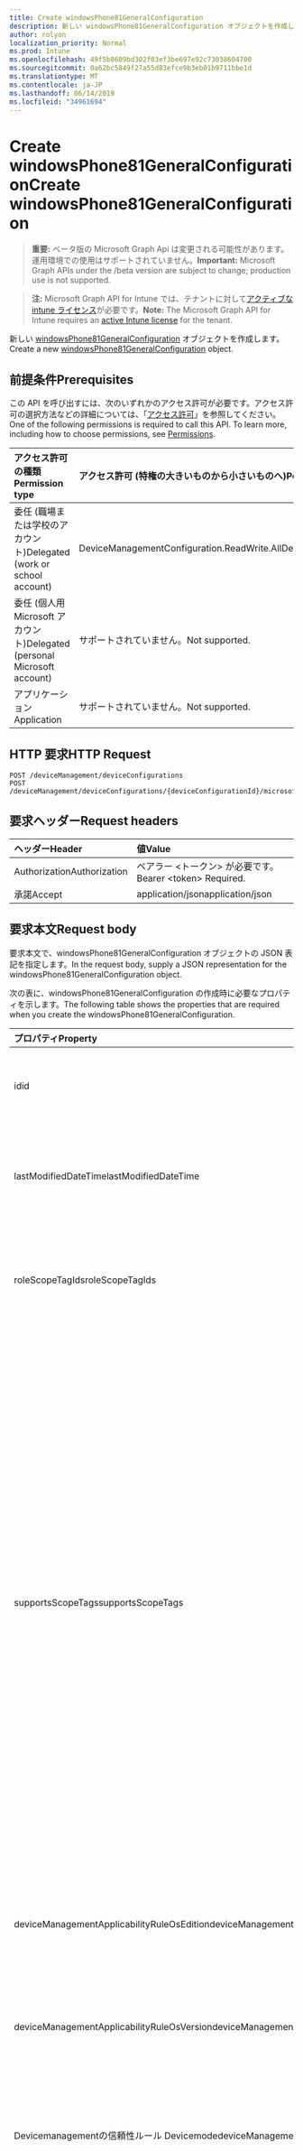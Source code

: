 ```yaml
---
title: Create windowsPhone81GeneralConfiguration
description: 新しい windowsPhone81GeneralConfiguration オブジェクトを作成します。
author: rolyon
localization_priority: Normal
ms.prod: Intune
ms.openlocfilehash: 49f5b8609bd302f03ef3be697e92c73038604700
ms.sourcegitcommit: 0a62bc5849f27a55d83efce9b3eb01b9711bbe1d
ms.translationtype: MT
ms.contentlocale: ja-JP
ms.lasthandoff: 06/14/2019
ms.locfileid: "34961694"
---
```

# <a name="create-windowsphone81generalconfiguration"></a><span data-ttu-id="ecb4e-103">Create windowsPhone81GeneralConfiguration</span><span class="sxs-lookup"><span data-stu-id="ecb4e-103">Create windowsPhone81GeneralConfiguration</span></span>

> <span data-ttu-id="ecb4e-104">**重要:** ベータ版の Microsoft Graph Api は変更される可能性があります。運用環境での使用はサポートされていません。</span><span class="sxs-lookup"><span data-stu-id="ecb4e-104">**Important:** Microsoft Graph APIs under the /beta version are subject to change; production use is not supported.</span></span>

> <span data-ttu-id="ecb4e-105">**注:** Microsoft Graph API for Intune では、テナントに対して[アクティブな intune ライセンス](https://go.microsoft.com/fwlink/?linkid=839381)が必要です。</span><span class="sxs-lookup"><span data-stu-id="ecb4e-105">**Note:** The Microsoft Graph API for Intune requires an [active Intune license](https://go.microsoft.com/fwlink/?linkid=839381) for the tenant.</span></span>

<span data-ttu-id="ecb4e-106">新しい [windowsPhone81GeneralConfiguration](../resources/intune-deviceconfig-windowsphone81generalconfiguration.md) オブジェクトを作成します。</span><span class="sxs-lookup"><span data-stu-id="ecb4e-106">Create a new [windowsPhone81GeneralConfiguration](../resources/intune-deviceconfig-windowsphone81generalconfiguration.md) object.</span></span>

## <a name="prerequisites"></a><span data-ttu-id="ecb4e-107">前提条件</span><span class="sxs-lookup"><span data-stu-id="ecb4e-107">Prerequisites</span></span>
<span data-ttu-id="ecb4e-p101">この API を呼び出すには、次のいずれかのアクセス許可が必要です。アクセス許可の選択方法などの詳細については、「[アクセス許可](/graph/permissions-reference)」を参照してください。</span><span class="sxs-lookup"><span data-stu-id="ecb4e-p101">One of the following permissions is required to call this API. To learn more, including how to choose permissions, see [Permissions](/graph/permissions-reference).</span></span>

|<span data-ttu-id="ecb4e-110">アクセス許可の種類</span><span class="sxs-lookup"><span data-stu-id="ecb4e-110">Permission type</span></span>|<span data-ttu-id="ecb4e-111">アクセス許可 (特権の大きいものから小さいものへ)</span><span class="sxs-lookup"><span data-stu-id="ecb4e-111">Permissions (from most to least privileged)</span></span>|
|:---|:---|
|<span data-ttu-id="ecb4e-112">委任 (職場または学校のアカウント)</span><span class="sxs-lookup"><span data-stu-id="ecb4e-112">Delegated (work or school account)</span></span>|<span data-ttu-id="ecb4e-113">DeviceManagementConfiguration.ReadWrite.All</span><span class="sxs-lookup"><span data-stu-id="ecb4e-113">DeviceManagementConfiguration.ReadWrite.All</span></span>|
|<span data-ttu-id="ecb4e-114">委任 (個人用 Microsoft アカウント)</span><span class="sxs-lookup"><span data-stu-id="ecb4e-114">Delegated (personal Microsoft account)</span></span>|<span data-ttu-id="ecb4e-115">サポートされていません。</span><span class="sxs-lookup"><span data-stu-id="ecb4e-115">Not supported.</span></span>|
|<span data-ttu-id="ecb4e-116">アプリケーション</span><span class="sxs-lookup"><span data-stu-id="ecb4e-116">Application</span></span>|<span data-ttu-id="ecb4e-117">サポートされていません。</span><span class="sxs-lookup"><span data-stu-id="ecb4e-117">Not supported.</span></span>|

## <a name="http-request"></a><span data-ttu-id="ecb4e-118">HTTP 要求</span><span class="sxs-lookup"><span data-stu-id="ecb4e-118">HTTP Request</span></span>
<!-- {
  "blockType": "ignored"
}
-->
``` http
POST /deviceManagement/deviceConfigurations
POST /deviceManagement/deviceConfigurations/{deviceConfigurationId}/microsoft.graph.windowsDomainJoinConfiguration/networkAccessConfigurations
```

## <a name="request-headers"></a><span data-ttu-id="ecb4e-119">要求ヘッダー</span><span class="sxs-lookup"><span data-stu-id="ecb4e-119">Request headers</span></span>
|<span data-ttu-id="ecb4e-120">ヘッダー</span><span class="sxs-lookup"><span data-stu-id="ecb4e-120">Header</span></span>|<span data-ttu-id="ecb4e-121">値</span><span class="sxs-lookup"><span data-stu-id="ecb4e-121">Value</span></span>|
|:---|:---|
|<span data-ttu-id="ecb4e-122">Authorization</span><span class="sxs-lookup"><span data-stu-id="ecb4e-122">Authorization</span></span>|<span data-ttu-id="ecb4e-123">ベアラー &lt;トークン&gt; が必要です。</span><span class="sxs-lookup"><span data-stu-id="ecb4e-123">Bearer &lt;token&gt; Required.</span></span>|
|<span data-ttu-id="ecb4e-124">承諾</span><span class="sxs-lookup"><span data-stu-id="ecb4e-124">Accept</span></span>|<span data-ttu-id="ecb4e-125">application/json</span><span class="sxs-lookup"><span data-stu-id="ecb4e-125">application/json</span></span>|

## <a name="request-body"></a><span data-ttu-id="ecb4e-126">要求本文</span><span class="sxs-lookup"><span data-stu-id="ecb4e-126">Request body</span></span>
<span data-ttu-id="ecb4e-127">要求本文で、windowsPhone81GeneralConfiguration オブジェクトの JSON 表記を指定します。</span><span class="sxs-lookup"><span data-stu-id="ecb4e-127">In the request body, supply a JSON representation for the windowsPhone81GeneralConfiguration object.</span></span>

<span data-ttu-id="ecb4e-128">次の表に、windowsPhone81GeneralConfiguration の作成時に必要なプロパティを示します。</span><span class="sxs-lookup"><span data-stu-id="ecb4e-128">The following table shows the properties that are required when you create the windowsPhone81GeneralConfiguration.</span></span>

|<span data-ttu-id="ecb4e-129">プロパティ</span><span class="sxs-lookup"><span data-stu-id="ecb4e-129">Property</span></span>|<span data-ttu-id="ecb4e-130">型</span><span class="sxs-lookup"><span data-stu-id="ecb4e-130">Type</span></span>|<span data-ttu-id="ecb4e-131">説明</span><span class="sxs-lookup"><span data-stu-id="ecb4e-131">Description</span></span>|
|:---|:---|:---|
|<span data-ttu-id="ecb4e-132">id</span><span class="sxs-lookup"><span data-stu-id="ecb4e-132">id</span></span>|<span data-ttu-id="ecb4e-133">文字列</span><span class="sxs-lookup"><span data-stu-id="ecb4e-133">String</span></span>|<span data-ttu-id="ecb4e-134">エンティティのキー。</span><span class="sxs-lookup"><span data-stu-id="ecb4e-134">Key of the entity.</span></span> <span data-ttu-id="ecb4e-135">[deviceConfiguration](../resources/intune-deviceconfig-deviceconfiguration.md) から継承します</span><span class="sxs-lookup"><span data-stu-id="ecb4e-135">Inherited from [deviceConfiguration](../resources/intune-deviceconfig-deviceconfiguration.md)</span></span>|
|<span data-ttu-id="ecb4e-136">lastModifiedDateTime</span><span class="sxs-lookup"><span data-stu-id="ecb4e-136">lastModifiedDateTime</span></span>|<span data-ttu-id="ecb4e-137">DateTimeOffset</span><span class="sxs-lookup"><span data-stu-id="ecb4e-137">DateTimeOffset</span></span>|<span data-ttu-id="ecb4e-138">オブジェクトの最終更新の DateTime。</span><span class="sxs-lookup"><span data-stu-id="ecb4e-138">DateTime the object was last modified.</span></span> <span data-ttu-id="ecb4e-139">[deviceConfiguration](../resources/intune-deviceconfig-deviceconfiguration.md) から継承します</span><span class="sxs-lookup"><span data-stu-id="ecb4e-139">Inherited from [deviceConfiguration](../resources/intune-deviceconfig-deviceconfiguration.md)</span></span>|
|<span data-ttu-id="ecb4e-140">roleScopeTagIds</span><span class="sxs-lookup"><span data-stu-id="ecb4e-140">roleScopeTagIds</span></span>|<span data-ttu-id="ecb4e-141">文字列コレクション</span><span class="sxs-lookup"><span data-stu-id="ecb4e-141">String collection</span></span>|<span data-ttu-id="ecb4e-142">このエンティティインスタンスの範囲タグのリスト。</span><span class="sxs-lookup"><span data-stu-id="ecb4e-142">List of Scope Tags for this Entity instance.</span></span> <span data-ttu-id="ecb4e-143">[deviceConfiguration](../resources/intune-deviceconfig-deviceconfiguration.md) から継承します</span><span class="sxs-lookup"><span data-stu-id="ecb4e-143">Inherited from [deviceConfiguration](../resources/intune-deviceconfig-deviceconfiguration.md)</span></span>|
|<span data-ttu-id="ecb4e-144">supportsScopeTags</span><span class="sxs-lookup"><span data-stu-id="ecb4e-144">supportsScopeTags</span></span>|<span data-ttu-id="ecb4e-145">Boolean</span><span class="sxs-lookup"><span data-stu-id="ecb4e-145">Boolean</span></span>|<span data-ttu-id="ecb4e-146">基になるデバイス構成がスコープタグの割り当てをサポートしているかどうかを示します。</span><span class="sxs-lookup"><span data-stu-id="ecb4e-146">Indicates whether or not the underlying Device Configuration supports the assignment of scope tags.</span></span> <span data-ttu-id="ecb4e-147">この値が false である場合、ScopeTags プロパティへの割り当ては許可されません。エンティティは、スコープを持つユーザーには表示されません。</span><span class="sxs-lookup"><span data-stu-id="ecb4e-147">Assigning to the ScopeTags property is not allowed when this value is false and entities will not be visible to scoped users.</span></span> <span data-ttu-id="ecb4e-148">これは Silverlight で作成された従来のポリシーに対して実行され、Azure ポータルでポリシーを削除して再作成することによって解決できます。</span><span class="sxs-lookup"><span data-stu-id="ecb4e-148">This occurs for Legacy policies created in Silverlight and can be resolved by deleting and recreating the policy in the Azure Portal.</span></span> <span data-ttu-id="ecb4e-149">このプロパティに値を設定するには、 SetExtrusionDirection メソッドを適用します。</span><span class="sxs-lookup"><span data-stu-id="ecb4e-149">This property is read-only.</span></span> <span data-ttu-id="ecb4e-150">[deviceConfiguration](../resources/intune-deviceconfig-deviceconfiguration.md) から継承します</span><span class="sxs-lookup"><span data-stu-id="ecb4e-150">Inherited from [deviceConfiguration](../resources/intune-deviceconfig-deviceconfiguration.md)</span></span>|
|<span data-ttu-id="ecb4e-151">deviceManagementApplicabilityRuleOsEdition</span><span class="sxs-lookup"><span data-stu-id="ecb4e-151">deviceManagementApplicabilityRuleOsEdition</span></span>|[<span data-ttu-id="ecb4e-152">deviceManagementApplicabilityRuleOsEdition</span><span class="sxs-lookup"><span data-stu-id="ecb4e-152">deviceManagementApplicabilityRuleOsEdition</span></span>](../resources/intune-deviceconfig-devicemanagementapplicabilityruleosedition.md)|<span data-ttu-id="ecb4e-153">このポリシーの OS エディションの適用。</span><span class="sxs-lookup"><span data-stu-id="ecb4e-153">The OS edition applicability for this Policy.</span></span> <span data-ttu-id="ecb4e-154">[deviceConfiguration](../resources/intune-deviceconfig-deviceconfiguration.md) から継承します</span><span class="sxs-lookup"><span data-stu-id="ecb4e-154">Inherited from [deviceConfiguration](../resources/intune-deviceconfig-deviceconfiguration.md)</span></span>|
|<span data-ttu-id="ecb4e-155">deviceManagementApplicabilityRuleOsVersion</span><span class="sxs-lookup"><span data-stu-id="ecb4e-155">deviceManagementApplicabilityRuleOsVersion</span></span>|[<span data-ttu-id="ecb4e-156">deviceManagementApplicabilityRuleOsVersion</span><span class="sxs-lookup"><span data-stu-id="ecb4e-156">deviceManagementApplicabilityRuleOsVersion</span></span>](../resources/intune-deviceconfig-devicemanagementapplicabilityruleosversion.md)|<span data-ttu-id="ecb4e-157">このポリシーの OS バージョン適用ルール。</span><span class="sxs-lookup"><span data-stu-id="ecb4e-157">The OS version applicability rule for this Policy.</span></span> <span data-ttu-id="ecb4e-158">[deviceConfiguration](../resources/intune-deviceconfig-deviceconfiguration.md) から継承します</span><span class="sxs-lookup"><span data-stu-id="ecb4e-158">Inherited from [deviceConfiguration](../resources/intune-deviceconfig-deviceconfiguration.md)</span></span>|
|<span data-ttu-id="ecb4e-159">Devicemanagementの信頼性ルール Devicemode</span><span class="sxs-lookup"><span data-stu-id="ecb4e-159">deviceManagementApplicabilityRuleDeviceMode</span></span>|[<span data-ttu-id="ecb4e-160">Devicemanagementの信頼性ルール Devicemode</span><span class="sxs-lookup"><span data-stu-id="ecb4e-160">deviceManagementApplicabilityRuleDeviceMode</span></span>](../resources/intune-deviceconfig-devicemanagementapplicabilityruledevicemode.md)|<span data-ttu-id="ecb4e-161">このポリシーのデバイスモード適用ルール。</span><span class="sxs-lookup"><span data-stu-id="ecb4e-161">The device mode applicability rule for this Policy.</span></span> <span data-ttu-id="ecb4e-162">[deviceConfiguration](../resources/intune-deviceconfig-deviceconfiguration.md) から継承します</span><span class="sxs-lookup"><span data-stu-id="ecb4e-162">Inherited from [deviceConfiguration](../resources/intune-deviceconfig-deviceconfiguration.md)</span></span>|
|<span data-ttu-id="ecb4e-163">createdDateTime</span><span class="sxs-lookup"><span data-stu-id="ecb4e-163">createdDateTime</span></span>|<span data-ttu-id="ecb4e-164">DateTimeOffset</span><span class="sxs-lookup"><span data-stu-id="ecb4e-164">DateTimeOffset</span></span>|<span data-ttu-id="ecb4e-165">オブジェクトが作成された DateTime。</span><span class="sxs-lookup"><span data-stu-id="ecb4e-165">DateTime the object was created.</span></span> <span data-ttu-id="ecb4e-166">[deviceConfiguration](../resources/intune-deviceconfig-deviceconfiguration.md) から継承します</span><span class="sxs-lookup"><span data-stu-id="ecb4e-166">Inherited from [deviceConfiguration](../resources/intune-deviceconfig-deviceconfiguration.md)</span></span>|
|<span data-ttu-id="ecb4e-167">description</span><span class="sxs-lookup"><span data-stu-id="ecb4e-167">description</span></span>|<span data-ttu-id="ecb4e-168">String</span><span class="sxs-lookup"><span data-stu-id="ecb4e-168">String</span></span>|<span data-ttu-id="ecb4e-169">管理者が指定した、デバイス構成についての説明。</span><span class="sxs-lookup"><span data-stu-id="ecb4e-169">Admin provided description of the Device Configuration.</span></span> <span data-ttu-id="ecb4e-170">[deviceConfiguration](../resources/intune-deviceconfig-deviceconfiguration.md) から継承します</span><span class="sxs-lookup"><span data-stu-id="ecb4e-170">Inherited from [deviceConfiguration](../resources/intune-deviceconfig-deviceconfiguration.md)</span></span>|
|<span data-ttu-id="ecb4e-171">displayName</span><span class="sxs-lookup"><span data-stu-id="ecb4e-171">displayName</span></span>|<span data-ttu-id="ecb4e-172">String</span><span class="sxs-lookup"><span data-stu-id="ecb4e-172">String</span></span>|<span data-ttu-id="ecb4e-173">管理者が指定した、デバイス構成の名前。</span><span class="sxs-lookup"><span data-stu-id="ecb4e-173">Admin provided name of the device configuration.</span></span> <span data-ttu-id="ecb4e-174">[deviceConfiguration](../resources/intune-deviceconfig-deviceconfiguration.md) から継承します</span><span class="sxs-lookup"><span data-stu-id="ecb4e-174">Inherited from [deviceConfiguration](../resources/intune-deviceconfig-deviceconfiguration.md)</span></span>|
|<span data-ttu-id="ecb4e-175">version</span><span class="sxs-lookup"><span data-stu-id="ecb4e-175">version</span></span>|<span data-ttu-id="ecb4e-176">Int32</span><span class="sxs-lookup"><span data-stu-id="ecb4e-176">Int32</span></span>|<span data-ttu-id="ecb4e-177">デバイス構成のバージョン。</span><span class="sxs-lookup"><span data-stu-id="ecb4e-177">Version of the device configuration.</span></span> <span data-ttu-id="ecb4e-178">[deviceConfiguration](../resources/intune-deviceconfig-deviceconfiguration.md) から継承します</span><span class="sxs-lookup"><span data-stu-id="ecb4e-178">Inherited from [deviceConfiguration](../resources/intune-deviceconfig-deviceconfiguration.md)</span></span>|
|<span data-ttu-id="ecb4e-179">applyOnlyToWindowsPhone81</span><span class="sxs-lookup"><span data-stu-id="ecb4e-179">applyOnlyToWindowsPhone81</span></span>|<span data-ttu-id="ecb4e-180">Boolean</span><span class="sxs-lookup"><span data-stu-id="ecb4e-180">Boolean</span></span>|<span data-ttu-id="ecb4e-181">このポリシーを Windows Phone 8.1 にのみ適用するかどうかを示す値。</span><span class="sxs-lookup"><span data-stu-id="ecb4e-181">Value indicating whether this policy only applies to Windows Phone 8.1.</span></span> <span data-ttu-id="ecb4e-182">このプロパティは読み取り専用です。</span><span class="sxs-lookup"><span data-stu-id="ecb4e-182">This property is read-only.</span></span>|
|<span data-ttu-id="ecb4e-183">appsBlockCopyPaste</span><span class="sxs-lookup"><span data-stu-id="ecb4e-183">appsBlockCopyPaste</span></span>|<span data-ttu-id="ecb4e-184">Boolean</span><span class="sxs-lookup"><span data-stu-id="ecb4e-184">Boolean</span></span>|<span data-ttu-id="ecb4e-185">コピー/貼り付けを禁止するかどうかを示します。</span><span class="sxs-lookup"><span data-stu-id="ecb4e-185">Indicates whether or not to block copy paste.</span></span>|
|<span data-ttu-id="ecb4e-186">bluetoothBlocked</span><span class="sxs-lookup"><span data-stu-id="ecb4e-186">bluetoothBlocked</span></span>|<span data-ttu-id="ecb4e-187">Boolean</span><span class="sxs-lookup"><span data-stu-id="ecb4e-187">Boolean</span></span>|<span data-ttu-id="ecb4e-188">Bluetooth をブロックするかどうかを示します。</span><span class="sxs-lookup"><span data-stu-id="ecb4e-188">Indicates whether or not to block bluetooth.</span></span>|
|<span data-ttu-id="ecb4e-189">cameraBlocked</span><span class="sxs-lookup"><span data-stu-id="ecb4e-189">cameraBlocked</span></span>|<span data-ttu-id="ecb4e-190">Boolean</span><span class="sxs-lookup"><span data-stu-id="ecb4e-190">Boolean</span></span>|<span data-ttu-id="ecb4e-191">カメラをブロックするかどうかを示します。</span><span class="sxs-lookup"><span data-stu-id="ecb4e-191">Indicates whether or not to block camera.</span></span>|
|<span data-ttu-id="ecb4e-192">cellularBlockWifiTethering</span><span class="sxs-lookup"><span data-stu-id="ecb4e-192">cellularBlockWifiTethering</span></span>|<span data-ttu-id="ecb4e-193">Boolean</span><span class="sxs-lookup"><span data-stu-id="ecb4e-193">Boolean</span></span>|<span data-ttu-id="ecb4e-194">Wi-Fi テザリングをブロックするかどうかを示します。</span><span class="sxs-lookup"><span data-stu-id="ecb4e-194">Indicates whether or not to block Wi-Fi tethering.</span></span> <span data-ttu-id="ecb4e-195">Wi-Fi がブロックされていれば、この値は関係ありません。</span><span class="sxs-lookup"><span data-stu-id="ecb4e-195">Has no impact if Wi-Fi is blocked.</span></span>|
|<span data-ttu-id="ecb4e-196">compliantAppsList</span><span class="sxs-lookup"><span data-stu-id="ecb4e-196">compliantAppsList</span></span>|<span data-ttu-id="ecb4e-197">[appListItem](../resources/intune-deviceconfig-applistitem.md) コレクション</span><span class="sxs-lookup"><span data-stu-id="ecb4e-197">[appListItem](../resources/intune-deviceconfig-applistitem.md) collection</span></span>|<span data-ttu-id="ecb4e-198">コンプライアンス内のアプリのリスト (CompliantAppListType によって制御される、許可リストまたは禁止リスト)。</span><span class="sxs-lookup"><span data-stu-id="ecb4e-198">List of apps in the compliance (either allow list or block list, controlled by CompliantAppListType).</span></span> <span data-ttu-id="ecb4e-199">このコレクションには、最大で 10000 個の要素を含めることができます。</span><span class="sxs-lookup"><span data-stu-id="ecb4e-199">This collection can contain a maximum of 10000 elements.</span></span>|
|<span data-ttu-id="ecb4e-200">compliantAppListType</span><span class="sxs-lookup"><span data-stu-id="ecb4e-200">compliantAppListType</span></span>|[<span data-ttu-id="ecb4e-201">アプライアンスの種類</span><span class="sxs-lookup"><span data-stu-id="ecb4e-201">appListType</span></span>](../resources/intune-deviceconfig-applisttype.md)|<span data-ttu-id="ecb4e-202">AppComplianceList 内にあるリスト。</span><span class="sxs-lookup"><span data-stu-id="ecb4e-202">List that is in the AppComplianceList.</span></span> <span data-ttu-id="ecb4e-203">可能な値は、`none`、`appsInListCompliant`、`appsNotInListCompliant` です。</span><span class="sxs-lookup"><span data-stu-id="ecb4e-203">Possible values are: `none`, `appsInListCompliant`, `appsNotInListCompliant`.</span></span>|
|<span data-ttu-id="ecb4e-204">diagnosticDataBlockSubmission</span><span class="sxs-lookup"><span data-stu-id="ecb4e-204">diagnosticDataBlockSubmission</span></span>|<span data-ttu-id="ecb4e-205">Boolean</span><span class="sxs-lookup"><span data-stu-id="ecb4e-205">Boolean</span></span>|<span data-ttu-id="ecb4e-206">診断データの送信をブロックするかどうかを示します。</span><span class="sxs-lookup"><span data-stu-id="ecb4e-206">Indicates whether or not to block diagnostic data submission.</span></span>|
|<span data-ttu-id="ecb4e-207">emailBlockAddingAccounts</span><span class="sxs-lookup"><span data-stu-id="ecb4e-207">emailBlockAddingAccounts</span></span>|<span data-ttu-id="ecb4e-208">Boolean</span><span class="sxs-lookup"><span data-stu-id="ecb4e-208">Boolean</span></span>|<span data-ttu-id="ecb4e-209">カスタム電子メール アカウントをブロックするかどうかを示します。</span><span class="sxs-lookup"><span data-stu-id="ecb4e-209">Indicates whether or not to block custom email accounts.</span></span>|
|<span data-ttu-id="ecb4e-210">locationServicesBlocked</span><span class="sxs-lookup"><span data-stu-id="ecb4e-210">locationServicesBlocked</span></span>|<span data-ttu-id="ecb4e-211">Boolean</span><span class="sxs-lookup"><span data-stu-id="ecb4e-211">Boolean</span></span>|<span data-ttu-id="ecb4e-212">位置情報サービスをブロックするかどうかを示します。</span><span class="sxs-lookup"><span data-stu-id="ecb4e-212">Indicates whether or not to block location services.</span></span>|
|<span data-ttu-id="ecb4e-213">microsoftAccountBlocked</span><span class="sxs-lookup"><span data-stu-id="ecb4e-213">microsoftAccountBlocked</span></span>|<span data-ttu-id="ecb4e-214">Boolean</span><span class="sxs-lookup"><span data-stu-id="ecb4e-214">Boolean</span></span>|<span data-ttu-id="ecb4e-215">Microsoft アカウントの使用を禁止するかどうかを示します。</span><span class="sxs-lookup"><span data-stu-id="ecb4e-215">Indicates whether or not to block using a Microsoft Account.</span></span>|
|<span data-ttu-id="ecb4e-216">nfcBlocked</span><span class="sxs-lookup"><span data-stu-id="ecb4e-216">nfcBlocked</span></span>|<span data-ttu-id="ecb4e-217">Boolean</span><span class="sxs-lookup"><span data-stu-id="ecb4e-217">Boolean</span></span>|<span data-ttu-id="ecb4e-218">近距離無線通信をブロックするかどうかを示します。</span><span class="sxs-lookup"><span data-stu-id="ecb4e-218">Indicates whether or not to block Near-Field Communication.</span></span>|
|<span data-ttu-id="ecb4e-219">passwordBlockSimple</span><span class="sxs-lookup"><span data-stu-id="ecb4e-219">passwordBlockSimple</span></span>|<span data-ttu-id="ecb4e-220">Boolean</span><span class="sxs-lookup"><span data-stu-id="ecb4e-220">Boolean</span></span>|<span data-ttu-id="ecb4e-221">カレンダーの同期を禁止するかどうかを示します。</span><span class="sxs-lookup"><span data-stu-id="ecb4e-221">Indicates whether or not to block syncing the calendar.</span></span>|
|<span data-ttu-id="ecb4e-222">passwordExpirationDays</span><span class="sxs-lookup"><span data-stu-id="ecb4e-222">passwordExpirationDays</span></span>|<span data-ttu-id="ecb4e-223">Int32</span><span class="sxs-lookup"><span data-stu-id="ecb4e-223">Int32</span></span>|<span data-ttu-id="ecb4e-224">パスワードの有効期限が切れるまでの日数。</span><span class="sxs-lookup"><span data-stu-id="ecb4e-224">Number of days before the password expires.</span></span>|
|<span data-ttu-id="ecb4e-225">passwordMinimumLength</span><span class="sxs-lookup"><span data-stu-id="ecb4e-225">passwordMinimumLength</span></span>|<span data-ttu-id="ecb4e-226">Int32</span><span class="sxs-lookup"><span data-stu-id="ecb4e-226">Int32</span></span>|<span data-ttu-id="ecb4e-227">パスワードの最小の長さ。</span><span class="sxs-lookup"><span data-stu-id="ecb4e-227">Minimum length of passwords.</span></span>|
|<span data-ttu-id="ecb4e-228">passwordMinutesOfInactivityBeforeScreenTimeout</span><span class="sxs-lookup"><span data-stu-id="ecb4e-228">passwordMinutesOfInactivityBeforeScreenTimeout</span></span>|<span data-ttu-id="ecb4e-229">Int32</span><span class="sxs-lookup"><span data-stu-id="ecb4e-229">Int32</span></span>|<span data-ttu-id="ecb4e-230">画面がタイムアウトになるまでの非アクティブ時間 (分)。</span><span class="sxs-lookup"><span data-stu-id="ecb4e-230">Minutes of inactivity before screen timeout.</span></span>|
|<span data-ttu-id="ecb4e-231">passwordMinimumCharacterSetCount</span><span class="sxs-lookup"><span data-stu-id="ecb4e-231">passwordMinimumCharacterSetCount</span></span>|<span data-ttu-id="ecb4e-232">Int32</span><span class="sxs-lookup"><span data-stu-id="ecb4e-232">Int32</span></span>|<span data-ttu-id="ecb4e-233">パスワードが含まなければならない文字セットの数。</span><span class="sxs-lookup"><span data-stu-id="ecb4e-233">Number of character sets a password must contain.</span></span>|
|<span data-ttu-id="ecb4e-234">passwordPreviousPasswordBlockCount</span><span class="sxs-lookup"><span data-stu-id="ecb4e-234">passwordPreviousPasswordBlockCount</span></span>|<span data-ttu-id="ecb4e-235">Int32</span><span class="sxs-lookup"><span data-stu-id="ecb4e-235">Int32</span></span>|<span data-ttu-id="ecb4e-236">ブロックする、以前のパスワードの数。</span><span class="sxs-lookup"><span data-stu-id="ecb4e-236">Number of previous passwords to block.</span></span> <span data-ttu-id="ecb4e-237">有効な値は 0 から 24 までです</span><span class="sxs-lookup"><span data-stu-id="ecb4e-237">Valid values 0 to 24</span></span>|
|<span data-ttu-id="ecb4e-238">passwordSignInFailureCountBeforeFactoryReset</span><span class="sxs-lookup"><span data-stu-id="ecb4e-238">passwordSignInFailureCountBeforeFactoryReset</span></span>|<span data-ttu-id="ecb4e-239">Int32</span><span class="sxs-lookup"><span data-stu-id="ecb4e-239">Int32</span></span>|<span data-ttu-id="ecb4e-240">出荷時の設定にリセットされるまでの、失敗が許可されるサインインの回数。</span><span class="sxs-lookup"><span data-stu-id="ecb4e-240">Number of sign in failures allowed before factory reset.</span></span>|
|<span data-ttu-id="ecb4e-241">passwordRequiredType</span><span class="sxs-lookup"><span data-stu-id="ecb4e-241">passwordRequiredType</span></span>|[<span data-ttu-id="ecb4e-242">requiredPasswordType</span><span class="sxs-lookup"><span data-stu-id="ecb4e-242">requiredPasswordType</span></span>](../resources/intune-deviceconfig-requiredpasswordtype.md)|<span data-ttu-id="ecb4e-243">必要なパスワードの種類。</span><span class="sxs-lookup"><span data-stu-id="ecb4e-243">Password type that is required.</span></span> <span data-ttu-id="ecb4e-244">可能な値は、`deviceDefault`、`alphanumeric`、`numeric` です。</span><span class="sxs-lookup"><span data-stu-id="ecb4e-244">Possible values are: `deviceDefault`, `alphanumeric`, `numeric`.</span></span>|
|<span data-ttu-id="ecb4e-245">passwordRequired</span><span class="sxs-lookup"><span data-stu-id="ecb4e-245">passwordRequired</span></span>|<span data-ttu-id="ecb4e-246">Boolean</span><span class="sxs-lookup"><span data-stu-id="ecb4e-246">Boolean</span></span>|<span data-ttu-id="ecb4e-247">パスワードを要求するかどうかを指定します。</span><span class="sxs-lookup"><span data-stu-id="ecb4e-247">Indicates whether or not to require a password.</span></span>|
|<span data-ttu-id="ecb4e-248">screenCaptureBlocked</span><span class="sxs-lookup"><span data-stu-id="ecb4e-248">screenCaptureBlocked</span></span>|<span data-ttu-id="ecb4e-249">Boolean</span><span class="sxs-lookup"><span data-stu-id="ecb4e-249">Boolean</span></span>|<span data-ttu-id="ecb4e-250">スクリーンショットを禁止するかどうかを示します。</span><span class="sxs-lookup"><span data-stu-id="ecb4e-250">Indicates whether or not to block screenshots.</span></span>|
|<span data-ttu-id="ecb4e-251">storageBlockRemovableStorage</span><span class="sxs-lookup"><span data-stu-id="ecb4e-251">storageBlockRemovableStorage</span></span>|<span data-ttu-id="ecb4e-252">Boolean</span><span class="sxs-lookup"><span data-stu-id="ecb4e-252">Boolean</span></span>|<span data-ttu-id="ecb4e-253">リムーバブル記憶域をブロックするかどうかを示します。</span><span class="sxs-lookup"><span data-stu-id="ecb4e-253">Indicates whether or not to block removable storage.</span></span>|
|<span data-ttu-id="ecb4e-254">storageRequireEncryption</span><span class="sxs-lookup"><span data-stu-id="ecb4e-254">storageRequireEncryption</span></span>|<span data-ttu-id="ecb4e-255">Boolean</span><span class="sxs-lookup"><span data-stu-id="ecb4e-255">Boolean</span></span>|<span data-ttu-id="ecb4e-256">暗号化が必要かどうかを示します。</span><span class="sxs-lookup"><span data-stu-id="ecb4e-256">Indicates whether or not to require encryption.</span></span>|
|<span data-ttu-id="ecb4e-257">webBrowserBlocked</span><span class="sxs-lookup"><span data-stu-id="ecb4e-257">webBrowserBlocked</span></span>|<span data-ttu-id="ecb4e-258">Boolean</span><span class="sxs-lookup"><span data-stu-id="ecb4e-258">Boolean</span></span>|<span data-ttu-id="ecb4e-259">Web ブラウザーをブロックするかどうかを示します。</span><span class="sxs-lookup"><span data-stu-id="ecb4e-259">Indicates whether or not to block the web browser.</span></span>|
|<span data-ttu-id="ecb4e-260">wifiBlocked</span><span class="sxs-lookup"><span data-stu-id="ecb4e-260">wifiBlocked</span></span>|<span data-ttu-id="ecb4e-261">Boolean</span><span class="sxs-lookup"><span data-stu-id="ecb4e-261">Boolean</span></span>|<span data-ttu-id="ecb4e-262">Wi-Fi をブロックするかどうかを示します。</span><span class="sxs-lookup"><span data-stu-id="ecb4e-262">Indicates whether or not to block Wi-Fi.</span></span>|
|<span data-ttu-id="ecb4e-263">wifiBlockAutomaticConnectHotspots</span><span class="sxs-lookup"><span data-stu-id="ecb4e-263">wifiBlockAutomaticConnectHotspots</span></span>|<span data-ttu-id="ecb4e-264">Boolean</span><span class="sxs-lookup"><span data-stu-id="ecb4e-264">Boolean</span></span>|<span data-ttu-id="ecb4e-265">Wi-Fi ホットスポットへの自動接続をブロックするかどうかを示します。</span><span class="sxs-lookup"><span data-stu-id="ecb4e-265">Indicates whether or not to block automatically connecting to Wi-Fi hotspots.</span></span> <span data-ttu-id="ecb4e-266">Wi-Fi がブロックされていれば、この値は関係ありません。</span><span class="sxs-lookup"><span data-stu-id="ecb4e-266">Has no impact if Wi-Fi is blocked.</span></span>|
|<span data-ttu-id="ecb4e-267">wifiBlockHotspotReporting</span><span class="sxs-lookup"><span data-stu-id="ecb4e-267">wifiBlockHotspotReporting</span></span>|<span data-ttu-id="ecb4e-268">Boolean</span><span class="sxs-lookup"><span data-stu-id="ecb4e-268">Boolean</span></span>|<span data-ttu-id="ecb4e-269">Wi-Fi ホットスポット レポートをブロックするかどうかを示します。</span><span class="sxs-lookup"><span data-stu-id="ecb4e-269">Indicates whether or not to block Wi-Fi hotspot reporting.</span></span> <span data-ttu-id="ecb4e-270">Wi-Fi がブロックされていれば、この値は関係ありません。</span><span class="sxs-lookup"><span data-stu-id="ecb4e-270">Has no impact if Wi-Fi is blocked.</span></span>|
|<span data-ttu-id="ecb4e-271">windowsStoreBlocked</span><span class="sxs-lookup"><span data-stu-id="ecb4e-271">windowsStoreBlocked</span></span>|<span data-ttu-id="ecb4e-272">Boolean</span><span class="sxs-lookup"><span data-stu-id="ecb4e-272">Boolean</span></span>|<span data-ttu-id="ecb4e-273">Windows ストアをブロックするかどうかを示します。</span><span class="sxs-lookup"><span data-stu-id="ecb4e-273">Indicates whether or not to block the Windows Store.</span></span>|



## <a name="response"></a><span data-ttu-id="ecb4e-274">応答</span><span class="sxs-lookup"><span data-stu-id="ecb4e-274">Response</span></span>
<span data-ttu-id="ecb4e-275">成功した場合、このメソッドは `201 Created` 応答コードと、応答本文で [windowsPhone81GeneralConfiguration](../resources/intune-deviceconfig-windowsphone81generalconfiguration.md) オブジェクトを返します。</span><span class="sxs-lookup"><span data-stu-id="ecb4e-275">If successful, this method returns a `201 Created` response code and a [windowsPhone81GeneralConfiguration](../resources/intune-deviceconfig-windowsphone81generalconfiguration.md) object in the response body.</span></span>

## <a name="example"></a><span data-ttu-id="ecb4e-276">例</span><span class="sxs-lookup"><span data-stu-id="ecb4e-276">Example</span></span>

### <a name="request"></a><span data-ttu-id="ecb4e-277">要求</span><span class="sxs-lookup"><span data-stu-id="ecb4e-277">Request</span></span>
<span data-ttu-id="ecb4e-278">以下は、要求の例です。</span><span class="sxs-lookup"><span data-stu-id="ecb4e-278">Here is an example of the request.</span></span>
``` http
POST https://graph.microsoft.com/beta/deviceManagement/deviceConfigurations
Content-type: application/json
Content-length: 2326

{
  "@odata.type": "#microsoft.graph.windowsPhone81GeneralConfiguration",
  "roleScopeTagIds": [
    "Role Scope Tag Ids value"
  ],
  "supportsScopeTags": true,
  "deviceManagementApplicabilityRuleOsEdition": {
    "@odata.type": "microsoft.graph.deviceManagementApplicabilityRuleOsEdition",
    "osEditionTypes": [
      "windows10EnterpriseN"
    ],
    "name": "Name value",
    "ruleType": "exclude"
  },
  "deviceManagementApplicabilityRuleOsVersion": {
    "@odata.type": "microsoft.graph.deviceManagementApplicabilityRuleOsVersion",
    "minOSVersion": "Min OSVersion value",
    "maxOSVersion": "Max OSVersion value",
    "name": "Name value",
    "ruleType": "exclude"
  },
  "deviceManagementApplicabilityRuleDeviceMode": {
    "@odata.type": "microsoft.graph.deviceManagementApplicabilityRuleDeviceMode",
    "deviceMode": "sModeConfiguration",
    "name": "Name value",
    "ruleType": "exclude"
  },
  "description": "Description value",
  "displayName": "Display Name value",
  "version": 7,
  "applyOnlyToWindowsPhone81": true,
  "appsBlockCopyPaste": true,
  "bluetoothBlocked": true,
  "cameraBlocked": true,
  "cellularBlockWifiTethering": true,
  "compliantAppsList": [
    {
      "@odata.type": "microsoft.graph.appListItem",
      "name": "Name value",
      "publisher": "Publisher value",
      "appStoreUrl": "https://example.com/appStoreUrl/",
      "appId": "App Id value"
    }
  ],
  "compliantAppListType": "appsInListCompliant",
  "diagnosticDataBlockSubmission": true,
  "emailBlockAddingAccounts": true,
  "locationServicesBlocked": true,
  "microsoftAccountBlocked": true,
  "nfcBlocked": true,
  "passwordBlockSimple": true,
  "passwordExpirationDays": 6,
  "passwordMinimumLength": 5,
  "passwordMinutesOfInactivityBeforeScreenTimeout": 14,
  "passwordMinimumCharacterSetCount": 0,
  "passwordPreviousPasswordBlockCount": 2,
  "passwordSignInFailureCountBeforeFactoryReset": 12,
  "passwordRequiredType": "alphanumeric",
  "passwordRequired": true,
  "screenCaptureBlocked": true,
  "storageBlockRemovableStorage": true,
  "storageRequireEncryption": true,
  "webBrowserBlocked": true,
  "wifiBlocked": true,
  "wifiBlockAutomaticConnectHotspots": true,
  "wifiBlockHotspotReporting": true,
  "windowsStoreBlocked": true
}
```

### <a name="response"></a><span data-ttu-id="ecb4e-279">応答</span><span class="sxs-lookup"><span data-stu-id="ecb4e-279">Response</span></span>
<span data-ttu-id="ecb4e-p121">以下は、応答の例です。注:簡潔にするために、ここに示す応答オブジェクトは切り詰められている場合があります。すべてのプロパティは実際の呼び出しから返されます。</span><span class="sxs-lookup"><span data-stu-id="ecb4e-p121">Here is an example of the response. Note: The response object shown here may be truncated for brevity. All of the properties will be returned from an actual call.</span></span>
``` http
HTTP/1.1 201 Created
Content-Type: application/json
Content-Length: 2498

{
  "@odata.type": "#microsoft.graph.windowsPhone81GeneralConfiguration",
  "id": "f5e0e34d-e34d-f5e0-4de3-e0f54de3e0f5",
  "lastModifiedDateTime": "2017-01-01T00:00:35.1329464-08:00",
  "roleScopeTagIds": [
    "Role Scope Tag Ids value"
  ],
  "supportsScopeTags": true,
  "deviceManagementApplicabilityRuleOsEdition": {
    "@odata.type": "microsoft.graph.deviceManagementApplicabilityRuleOsEdition",
    "osEditionTypes": [
      "windows10EnterpriseN"
    ],
    "name": "Name value",
    "ruleType": "exclude"
  },
  "deviceManagementApplicabilityRuleOsVersion": {
    "@odata.type": "microsoft.graph.deviceManagementApplicabilityRuleOsVersion",
    "minOSVersion": "Min OSVersion value",
    "maxOSVersion": "Max OSVersion value",
    "name": "Name value",
    "ruleType": "exclude"
  },
  "deviceManagementApplicabilityRuleDeviceMode": {
    "@odata.type": "microsoft.graph.deviceManagementApplicabilityRuleDeviceMode",
    "deviceMode": "sModeConfiguration",
    "name": "Name value",
    "ruleType": "exclude"
  },
  "createdDateTime": "2017-01-01T00:02:43.5775965-08:00",
  "description": "Description value",
  "displayName": "Display Name value",
  "version": 7,
  "applyOnlyToWindowsPhone81": true,
  "appsBlockCopyPaste": true,
  "bluetoothBlocked": true,
  "cameraBlocked": true,
  "cellularBlockWifiTethering": true,
  "compliantAppsList": [
    {
      "@odata.type": "microsoft.graph.appListItem",
      "name": "Name value",
      "publisher": "Publisher value",
      "appStoreUrl": "https://example.com/appStoreUrl/",
      "appId": "App Id value"
    }
  ],
  "compliantAppListType": "appsInListCompliant",
  "diagnosticDataBlockSubmission": true,
  "emailBlockAddingAccounts": true,
  "locationServicesBlocked": true,
  "microsoftAccountBlocked": true,
  "nfcBlocked": true,
  "passwordBlockSimple": true,
  "passwordExpirationDays": 6,
  "passwordMinimumLength": 5,
  "passwordMinutesOfInactivityBeforeScreenTimeout": 14,
  "passwordMinimumCharacterSetCount": 0,
  "passwordPreviousPasswordBlockCount": 2,
  "passwordSignInFailureCountBeforeFactoryReset": 12,
  "passwordRequiredType": "alphanumeric",
  "passwordRequired": true,
  "screenCaptureBlocked": true,
  "storageBlockRemovableStorage": true,
  "storageRequireEncryption": true,
  "webBrowserBlocked": true,
  "wifiBlocked": true,
  "wifiBlockAutomaticConnectHotspots": true,
  "wifiBlockHotspotReporting": true,
  "windowsStoreBlocked": true
}
```





